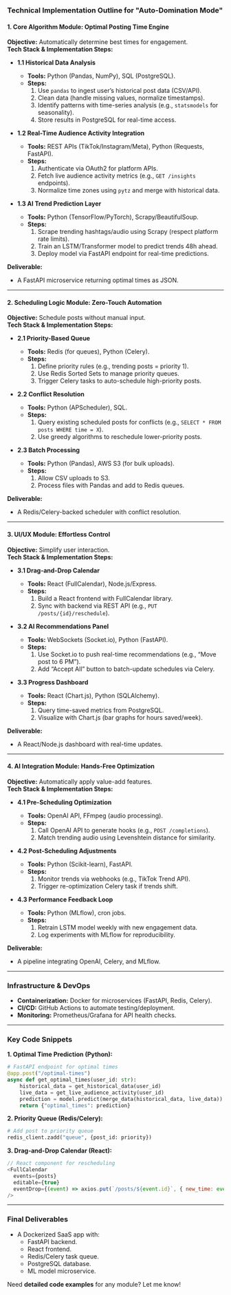 ### **Technical Implementation Outline for "Auto-Domination Mode"**

#### **1. Core Algorithm Module: Optimal Posting Time Engine**
**Objective:** Automatically determine best times for engagement.  
**Tech Stack & Implementation Steps:**

- **1.1 Historical Data Analysis**  
  - **Tools:** Python (Pandas, NumPy), SQL (PostgreSQL).  
  - **Steps:**  
    1. Use `pandas` to ingest user’s historical post data (CSV/API).  
    2. Clean data (handle missing values, normalize timestamps).  
    3. Identify patterns with time-series analysis (e.g., `statsmodels` for seasonality).  
    4. Store results in PostgreSQL for real-time access.  

- **1.2 Real-Time Audience Activity Integration**  
  - **Tools:** REST APIs (TikTok/Instagram/Meta), Python (Requests, FastAPI).  
  - **Steps:**  
    1. Authenticate via OAuth2 for platform APIs.  
    2. Fetch live audience activity metrics (e.g., `GET /insights` endpoints).  
    3. Normalize time zones using `pytz` and merge with historical data.  

- **1.3 AI Trend Prediction Layer**  
  - **Tools:** Python (TensorFlow/PyTorch), Scrapy/BeautifulSoup.  
  - **Steps:**  
    1. Scrape trending hashtags/audio using Scrapy (respect platform rate limits).  
    2. Train an LSTM/Transformer model to predict trends 48h ahead.  
    3. Deploy model via FastAPI endpoint for real-time predictions.  

**Deliverable:**  
- A FastAPI microservice returning optimal times as JSON.  

---

#### **2. Scheduling Logic Module: Zero-Touch Automation**  
**Objective:** Schedule posts without manual input.  
**Tech Stack & Implementation Steps:**  

- **2.1 Priority-Based Queue**  
  - **Tools:** Redis (for queues), Python (Celery).  
  - **Steps:**  
    1. Define priority rules (e.g., trending posts = priority 1).  
    2. Use Redis Sorted Sets to manage priority queues.  
    3. Trigger Celery tasks to auto-schedule high-priority posts.  

- **2.2 Conflict Resolution**  
  - **Tools:** Python (APScheduler), SQL.  
  - **Steps:**  
    1. Query existing scheduled posts for conflicts (e.g., `SELECT * FROM posts WHERE time = X`).  
    2. Use greedy algorithms to reschedule lower-priority posts.  

- **2.3 Batch Processing**  
  - **Tools:** Python (Pandas), AWS S3 (for bulk uploads).  
  - **Steps:**  
    1. Allow CSV uploads to S3.  
    2. Process files with Pandas and add to Redis queues.  

**Deliverable:**  
- A Redis/Celery-backed scheduler with conflict resolution.  

---

#### **3. UI/UX Module: Effortless Control**  
**Objective:** Simplify user interaction.  
**Tech Stack & Implementation Steps:**  

- **3.1 Drag-and-Drop Calendar**  
  - **Tools:** React (FullCalendar), Node.js/Express.  
  - **Steps:**  
    1. Build a React frontend with FullCalendar library.  
    2. Sync with backend via REST API (e.g., `PUT /posts/{id}/reschedule`).  

- **3.2 AI Recommendations Panel**  
  - **Tools:** WebSockets (Socket.io), Python (FastAPI).  
  - **Steps:**  
    1. Use Socket.io to push real-time recommendations (e.g., “Move post to 6 PM”).  
    2. Add “Accept All” button to batch-update schedules via Celery.  

- **3.3 Progress Dashboard**  
  - **Tools:** React (Chart.js), Python (SQLAlchemy).  
  - **Steps:**  
    1. Query time-saved metrics from PostgreSQL.  
    2. Visualize with Chart.js (bar graphs for hours saved/week).  

**Deliverable:**  
- A React/Node.js dashboard with real-time updates.  

---

#### **4. AI Integration Module: Hands-Free Optimization**  
**Objective:** Automatically apply value-add features.  
**Tech Stack & Implementation Steps:**  

- **4.1 Pre-Scheduling Optimization**  
  - **Tools:** OpenAI API, FFmpeg (audio processing).  
  - **Steps:**  
    1. Call OpenAI API to generate hooks (e.g., `POST /completions`).  
    2. Match trending audio using Levenshtein distance for similarity.  

- **4.2 Post-Scheduling Adjustments**  
  - **Tools:** Python (Scikit-learn), FastAPI.  
  - **Steps:**  
    1. Monitor trends via webhooks (e.g., TikTok Trend API).  
    2. Trigger re-optimization Celery task if trends shift.  

- **4.3 Performance Feedback Loop**  
  - **Tools:** Python (MLflow), cron jobs.  
  - **Steps:**  
    1. Retrain LSTM model weekly with new engagement data.  
    2. Log experiments with MLflow for reproducibility.  

**Deliverable:**  
- A pipeline integrating OpenAI, Celery, and MLflow.  

---

### **Infrastructure & DevOps**  
- **Containerization:** Docker for microservices (FastAPI, Redis, Celery).  
- **CI/CD:** GitHub Actions to automate testing/deployment.  
- **Monitoring:** Prometheus/Grafana for API health checks.  

---

### **Key Code Snippets**  
**1. Optimal Time Prediction (Python):**  
```python
# FastAPI endpoint for optimal times
@app.post("/optimal-times")
async def get_optimal_times(user_id: str):
    historical_data = get_historical_data(user_id)
    live_data = get_live_audience_activity(user_id)
    prediction = model.predict(merge_data(historical_data, live_data))
    return {"optimal_times": prediction}
```

**2. Priority Queue (Redis/Celery):**  
```python
# Add post to priority queue
redis_client.zadd("queue", {post_id: priority})
```

**3. Drag-and-Drop Calendar (React):**  
```javascript
// React component for rescheduling
<FullCalendar
  events={posts}
  editable={true}
  eventDrop={(event) => axios.put(`/posts/${event.id}`, { new_time: event.start })}
/>
```

---

### **Final Deliverables**  
- A Dockerized SaaS app with:  
  - FastAPI backend.  
  - React frontend.  
  - Redis/Celery task queue.  
  - PostgreSQL database.  
  - ML model microservice.  

Need **detailed code examples** for any module? Let me know!